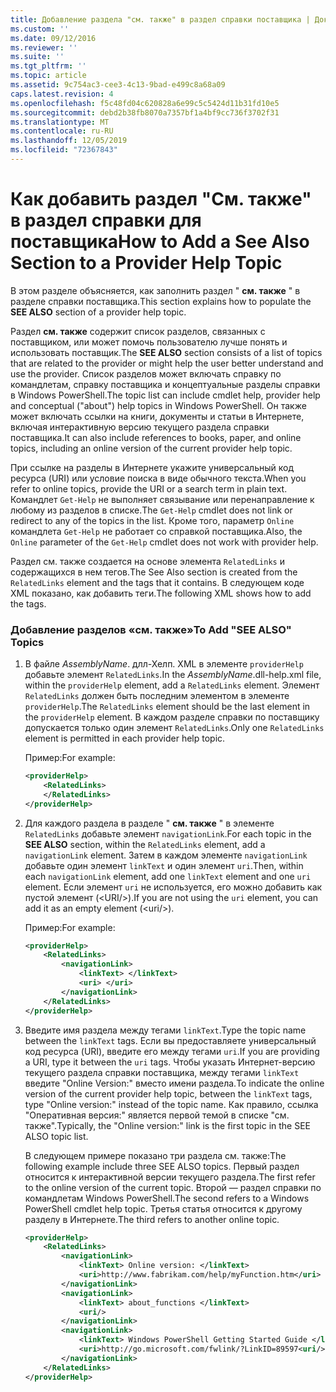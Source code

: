 ```yaml
---
title: Добавление раздела "см. также" в раздел справки поставщика | Документация Майкрософт
ms.custom: ''
ms.date: 09/12/2016
ms.reviewer: ''
ms.suite: ''
ms.tgt_pltfrm: ''
ms.topic: article
ms.assetid: 9c754ac3-cee3-4c13-9bad-e499c8a68a09
caps.latest.revision: 4
ms.openlocfilehash: f5c48fd04c620828a6e99c5c5424d11b31fd10e5
ms.sourcegitcommit: debd2b38fb8070a7357bf1a4bf9cc736f3702f31
ms.translationtype: MT
ms.contentlocale: ru-RU
ms.lasthandoff: 12/05/2019
ms.locfileid: "72367843"
---
```

# <a name="how-to-add-a-see-also-section-to-a-provider-help-topic"></a><span data-ttu-id="845d2-102">Как добавить раздел "См. также" в раздел справки для поставщика</span><span class="sxs-lookup"><span data-stu-id="845d2-102">How to Add a See Also Section to a Provider Help Topic</span></span>

<span data-ttu-id="845d2-103">В этом разделе объясняется, как заполнить раздел " **см. также** " в разделе справки поставщика.</span><span class="sxs-lookup"><span data-stu-id="845d2-103">This section explains how to populate the **SEE ALSO** section of a provider help topic.</span></span>

<span data-ttu-id="845d2-104">Раздел **см. также** содержит список разделов, связанных с поставщиком, или может помочь пользователю лучше понять и использовать поставщик.</span><span class="sxs-lookup"><span data-stu-id="845d2-104">The **SEE ALSO** section consists of a list of topics that are related to the provider or might help the user better understand and use the provider.</span></span> <span data-ttu-id="845d2-105">Список разделов может включать справку по командлетам, справку поставщика и концептуальные разделы справки в Windows PowerShell.</span><span class="sxs-lookup"><span data-stu-id="845d2-105">The topic list can include cmdlet help, provider help and conceptual ("about") help topics in Windows PowerShell.</span></span> <span data-ttu-id="845d2-106">Он также может включать ссылки на книги, документы и статьи в Интернете, включая интерактивную версию текущего раздела справки поставщика.</span><span class="sxs-lookup"><span data-stu-id="845d2-106">It can also include references to books, paper, and online topics, including an online version of the current provider help topic.</span></span>

<span data-ttu-id="845d2-107">При ссылке на разделы в Интернете укажите универсальный код ресурса (URI) или условие поиска в виде обычного текста.</span><span class="sxs-lookup"><span data-stu-id="845d2-107">When you refer to online topics, provide the URI or a search term in plain text.</span></span> <span data-ttu-id="845d2-108">Командлет `Get-Help` не выполняет связывание или перенаправление к любому из разделов в списке.</span><span class="sxs-lookup"><span data-stu-id="845d2-108">The `Get-Help` cmdlet does not link or redirect to any of the topics in the list.</span></span> <span data-ttu-id="845d2-109">Кроме того, параметр `Online` командлета `Get-Help` не работает со справкой поставщика.</span><span class="sxs-lookup"><span data-stu-id="845d2-109">Also, the `Online` parameter of the `Get-Help` cmdlet does not work with provider help.</span></span>

<span data-ttu-id="845d2-110">Раздел см. также создается на основе элемента `RelatedLinks` и содержащихся в нем тегов.</span><span class="sxs-lookup"><span data-stu-id="845d2-110">The See Also section is created from the `RelatedLinks` element and the tags that it contains.</span></span> <span data-ttu-id="845d2-111">В следующем коде XML показано, как добавить теги.</span><span class="sxs-lookup"><span data-stu-id="845d2-111">The following XML shows how to add the tags.</span></span>

### <a name="to-add-see-also-topics"></a><span data-ttu-id="845d2-112">Добавление разделов «см. также»</span><span class="sxs-lookup"><span data-stu-id="845d2-112">To Add "SEE ALSO" Topics</span></span>

1. <span data-ttu-id="845d2-113">В файле *AssemblyName*. длл-Хелп. XML в элементе `providerHelp` добавьте элемент `RelatedLinks`.</span><span class="sxs-lookup"><span data-stu-id="845d2-113">In the *AssemblyName*.dll-help.xml file, within the `providerHelp` element, add a `RelatedLinks` element.</span></span> <span data-ttu-id="845d2-114">Элемент `RelatedLinks` должен быть последним элементом в элементе `providerHelp`.</span><span class="sxs-lookup"><span data-stu-id="845d2-114">The `RelatedLinks` element should be the last element in the `providerHelp` element.</span></span> <span data-ttu-id="845d2-115">В каждом разделе справки по поставщику допускается только один элемент `RelatedLinks`.</span><span class="sxs-lookup"><span data-stu-id="845d2-115">Only one `RelatedLinks` element is permitted in each provider help topic.</span></span>

   <span data-ttu-id="845d2-116">Пример:</span><span class="sxs-lookup"><span data-stu-id="845d2-116">For example:</span></span>

    ```xml
    <providerHelp>
        <RelatedLinks>
        </RelatedLinks>
    </providerHelp>
    ```

2. <span data-ttu-id="845d2-117">Для каждого раздела в разделе " **см. также** " в элементе `RelatedLinks` добавьте элемент `navigationLink`.</span><span class="sxs-lookup"><span data-stu-id="845d2-117">For each topic in the **SEE ALSO** section, within the `RelatedLinks` element, add a `navigationLink` element.</span></span> <span data-ttu-id="845d2-118">Затем в каждом элементе `navigationLink` добавьте один элемент `linkText` и один элемент `uri`.</span><span class="sxs-lookup"><span data-stu-id="845d2-118">Then, within each `navigationLink` element, add one `linkText` element and one `uri` element.</span></span> <span data-ttu-id="845d2-119">Если элемент `uri` не используется, его можно добавить как пустой элемент (\<URI/>).</span><span class="sxs-lookup"><span data-stu-id="845d2-119">If you are not using the `uri` element, you can add it as an empty element (\<uri/>).</span></span>

   <span data-ttu-id="845d2-120">Пример:</span><span class="sxs-lookup"><span data-stu-id="845d2-120">For example:</span></span>

    ```xml
    <providerHelp>
        <RelatedLinks>
            <navigationLink>
                <linkText> </linkText>
                <uri> </uri>
            </navigationLink>
        </RelatedLinks>
    </providerHelp>
    ```

3. <span data-ttu-id="845d2-121">Введите имя раздела между тегами `linkText`.</span><span class="sxs-lookup"><span data-stu-id="845d2-121">Type the topic name between the `linkText` tags.</span></span> <span data-ttu-id="845d2-122">Если вы предоставляете универсальный код ресурса (URI), введите его между тегами `uri`.</span><span class="sxs-lookup"><span data-stu-id="845d2-122">If you are providing a URI, type it between the `uri` tags.</span></span> <span data-ttu-id="845d2-123">Чтобы указать Интернет-версию текущего раздела справки поставщика, между тегами `linkText` введите "Online Version:" вместо имени раздела.</span><span class="sxs-lookup"><span data-stu-id="845d2-123">To indicate the online version of the current provider help topic, between the `linkText` tags, type "Online version:" instead of the topic name.</span></span> <span data-ttu-id="845d2-124">Как правило, ссылка "Оперативная версия:" является первой темой в списке "см. также".</span><span class="sxs-lookup"><span data-stu-id="845d2-124">Typically, the "Online version:" link is the first topic in the SEE ALSO topic list.</span></span>

   <span data-ttu-id="845d2-125">В следующем примере показано три раздела см. также:</span><span class="sxs-lookup"><span data-stu-id="845d2-125">The following example include three SEE ALSO topics.</span></span> <span data-ttu-id="845d2-126">Первый раздел относится к интерактивной версии текущего раздела.</span><span class="sxs-lookup"><span data-stu-id="845d2-126">The first refer to the online version of the current topic.</span></span> <span data-ttu-id="845d2-127">Второй — раздел справки по командлетам Windows PowerShell.</span><span class="sxs-lookup"><span data-stu-id="845d2-127">The second refers to a Windows PowerShell cmdlet help topic.</span></span> <span data-ttu-id="845d2-128">Третья статья относится к другому разделу в Интернете.</span><span class="sxs-lookup"><span data-stu-id="845d2-128">The third refers to another online topic.</span></span>

    ```xml
    <providerHelp>
        <RelatedLinks>
            <navigationLink>
                <linkText> Online version: </linkText>
                <uri>http://www.fabrikam.com/help/myFunction.htm</uri>
            </navigationLink>
            <navigationLink>
                <linkText> about_functions </linkText>
                <uri/>
            </navigationLink>
            <navigationLink>
                <linkText> Windows PowerShell Getting Started Guide </linkText>
                <uri>http://go.microsoft.com/fwlink/?LinkID=89597<uri/>
            </navigationLink>
        </RelatedLinks>
    </providerHelp>
    ```